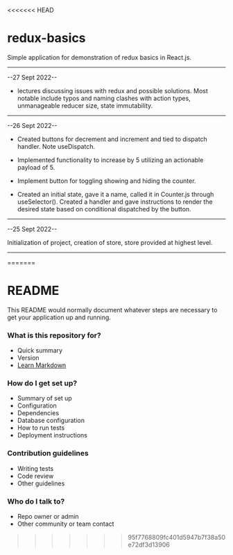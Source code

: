 <<<<<<< HEAD
# redux-basics

Simple application for demonstration of redux basics in React.js.

---

--27 Sept 2022--

- lectures discussing issues with redux and possible solutions. Most notable include typos and naming clashes with action types, unmanageable reducer size, state immutability.

---

--26 Sept 2022--

- Created buttons for decrement and increment and tied to dispatch handler. Note useDispatch.

- Implemented functionality to increase by 5 utilizing an actionable payload of 5.

- Implement button for toggling showing and hiding the counter.

- Created an initial state, gave it a name, called it in Counter.js through useSelector(). Created a handler and gave instructions to render the desired state based on conditional dispatched by the button.

---

--25 Sept 2022--

Initialization of project, creation of store, store provided at highest level.

---
=======
# README #

This README would normally document whatever steps are necessary to get your application up and running.

### What is this repository for? ###

* Quick summary
* Version
* [Learn Markdown](https://bitbucket.org/tutorials/markdowndemo)

### How do I get set up? ###

* Summary of set up
* Configuration
* Dependencies
* Database configuration
* How to run tests
* Deployment instructions

### Contribution guidelines ###

* Writing tests
* Code review
* Other guidelines

### Who do I talk to? ###

* Repo owner or admin
* Other community or team contact
>>>>>>> 95f7768809fc401d5947b7f38a50e72df3d13906
